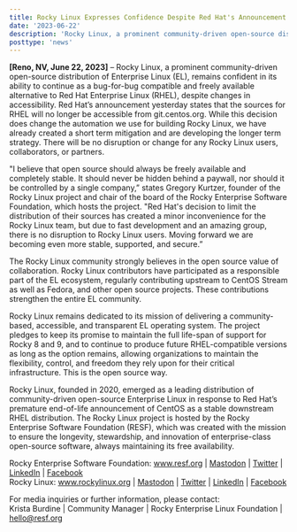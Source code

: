 ```yaml
---
title: Rocky Linux Expresses Confidence Despite Red Hat's Announcement
date: '2023-06-22'
description: 'Rocky Linux, a prominent community-driven open-source distribution of Enterprise Linux (EL), remains confident in its ability to continue as a bug-for-bug compatible and freely available alternative to Red Hat Enterprise Linux (RHEL), despite changes in accessibility.'
posttype: 'news'
---
```


**[Reno, NV, June 22, 2023]** – Rocky Linux, a prominent community-driven open-source distribution of Enterprise Linux (EL), remains confident in its ability to continue as a bug-for-bug compatible and freely available alternative to Red Hat Enterprise Linux (RHEL), despite changes in accessibility. Red Hat’s announcement yesterday states that the sources for RHEL will no longer be accessible from git.centos.org. While this decision does change the automation we use for building Rocky Linux, we have already created a short term mitigation and are developing the longer term strategy. There will be no disruption or change for any Rocky Linux users, collaborators, or partners.

"I believe that open source should always be freely available and completely stable. It should never be hidden behind a paywall, nor should it be controlled by a single company,” states Gregory Kurtzer, founder of the Rocky Linux project and chair of the board of the Rocky Enterprise Software Foundation, which hosts the project. "Red Hat's decision to limit the distribution of their sources has created a minor inconvenience for the Rocky Linux team, but due to fast development and an amazing group, there is no disruption to Rocky Linux users. Moving forward we are becoming even more stable, supported, and secure.”

The Rocky Linux community strongly believes in the open source value of collaboration. Rocky Linux contributors have participated as a responsible part of the EL ecosystem, regularly contributing upstream to CentOS Stream as well as Fedora, and other open source projects. These contributions strengthen the entire EL community.

Rocky Linux remains dedicated to its mission of delivering a community-based, accessible, and transparent EL operating system. The project pledges to keep its promise to maintain the full life-span of support for Rocky 8 and 9, and to continue to produce future RHEL-compatible versions as long as the option remains, allowing organizations to maintain the flexibility, control, and freedom they rely upon for their critical infrastructure. This is the open source way.

Rocky Linux, founded in 2020, emerged as a leading distribution of community-driven open-source Enterprise Linux in response to Red Hat’s premature end-of-life announcement of CentOS as a stable downstream RHEL distribution. The Rocky Linux project is hosted by the Rocky Enterprise Software Foundation (RESF), which was created with the mission to ensure the longevity, stewardship, and innovation of enterprise-class open-source software, always maintaining its free availability.

Rocky Enterprise Software Foundation: <a href="www.resf.org">www.resf.org</a> | <a href="https://fosstodon.org/@resf">Mastodon</a> | <a href="https://twitter.com/resforg">Twitter</a> | <a href="https://www.linkedin.com/company/rocky-enterprise-software-foundation/">LinkedIn</a> | <a href="https://www.facebook.com/profile.php?id=100090851185887">Facebook</a><br />
Rocky Linux:  <a href="www.rockylinux.org">www.rockylinux.org</a> | <a href="https://fosstodon.org/@rockylinux">Mastodon</a> | <a href="https://twitter.com/rocky_linux">Twitter</a> | <a href="https://www.linkedin.com/company/rockylinux/">LinkedIn</a> | <a href="https://www.facebook.com/rockylinuxofficial">Facebook</a>


For media inquiries or further information, please contact:<br />
Krista Burdine | Community Manager | Rocky Enterprise Linux  Foundation | <a href="mailto:hello@resf.org">hello@resf.org</a>